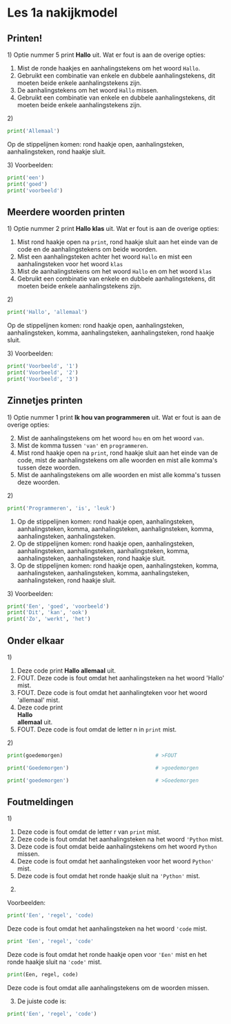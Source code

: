 # Les 1a nakijkmodel

## Printen!

1\) Optie nummer 5 print **Hallo** uit. Wat er fout is aan de overige opties:

1. Mist de ronde haakjes en aanhalingstekens om het woord `Hallo`.
2. Gebruikt een combinatie van enkele en dubbele aanhalingstekens, dit moeten beide enkele aanhalingstekens zijn.
3. De aanhalingstekens om het woord `Hallo` missen.
4. Gebruikt een combinatie van enkele en dubbele aanhalingstekens, dit moeten beide enkele aanhalingstekens zijn.


2\) 
```python
print('Allemaal')
```
Op de stippelijnen komen: rond haakje open, aanhalingsteken, aanhalingsteken, rond haakje sluit.


3\)
Voorbeelden:
```python
print('een')
print('goed')
print('voorbeeld')
```

## Meerdere woorden printen

1\) Optie nummer 2 print **Hallo klas** uit. 
Wat er fout is aan de overige opties:

1. Mist rond haakje open na `print`, rond haakje sluit aan het einde van de code en de aanhalingstekens om beide woorden. 
3. Mist een aanhalingsteken achter het woord `Hallo` en mist een aanhalingsteken voor het woord `klas`
4. Mist de aanhalingstekens om het woord `Hallo` en om het woord `klas`
5. Gebruikt een combinatie van enkele en dubbele aanhalingstekens, dit moeten beide enkele aanhalingstekens zijn.

2\) 
```python
print('Hallo', 'allemaal')
```
Op de stippelijnen komen: rond haakje open, aanhalingsteken, aanhalingsteken, komma, aanhalingsteken, aanhalingsteken, rond haakje sluit.

3\) 
Voorbeelden:
```python
print('Voorbeeld', '1')
print('Voorbeeld', '2')
print('Voorbeeld', '3')
```

## Zinnetjes printen

1\) Optie nummer 1 print **Ik hou van programmeren** uit. 
Wat er fout is aan de overige opties:

2. Mist de aanhalingstekens om het woord `hou` en om het woord `van`.
3. Mist de komma tussen `'van'` en `programmeren`.
4. Mist rond haakje open na `print`, rond haakje sluit aan het einde van de code, mist de aanhalingstekens om alle woorden en mist alle komma's tussen deze woorden.
5. Mist de aanhalingstekens om alle woorden en mist alle komma's tussen deze woorden.


2\) 
```python
print('Programmeren', 'is', 'leuk')
```
1. Op de stippelijnen komen: rond haakje open, aanhalingsteken, aanhalingsteken, komma, aanhalingsteken, aanhalignsteken, komma, aanhalingsteken, aanhalingsteken.
2. Op de stippelijnen komen: rond haakje open, aanhalingsteken, aanhalingsteken, aanhalingsteken, aanhalingsteken, komma, aanhalingsteken, aanhalingsteken, rond haakje sluit.
3. Op de stippelijnen komen: rond haakje open, aanhalingsteken, komma, aanhalingsteken, aanhalingsteken, komma, aanhalingsteken, aanhalingsteken, rond haakje sluit.


3\) Voorbeelden:
```python
print('Een', 'goed', 'voorbeeld')
print('Dit', 'kan', 'ook')
print('Zo', 'werkt', 'het')
```
## Onder elkaar 
1\) 

1. Deze code print **Hallo allemaal** uit.
2. FOUT. Deze code is fout omdat het aanhalingsteken na het woord 'Hallo' mist.
3. FOUT. Deze code is fout omdat het aanhalingteken voor het woord 'allemaal' mist.
4. Deze code print   
**Hallo**  
**allemaal**   uit.
5. FOUT. Deze code is fout omdat de letter n in `print` mist.

2\) 
```python
print(goedemorgen)                              # >FOUT
```

```python
print('Goedemorgen')                            # >goedemorgen
```

```python
print('goedemorgen')                            # >Goedemorgen
```

## Foutmeldingen

1\)

1. Deze code is fout omdat de letter r van `print` mist.
2. Deze code is fout omdat het aanhalingsteken na het woord `'Python` mist.
3. Deze code is fout omdat beide aanhalingstekens om het woord `Python` missen.
4. Deze code is fout omdat het aanhalingsteken voor het woord `Python'` mist.
4. Deze code is fout omdat het ronde haakje sluit na `'Python'` mist.


2) 
Voorbeelden:
```python
print('Een', 'regel', 'code)
```
Deze code is fout omdat het aanhalingsteken na het woord `'code` mist.

```python
print 'Een', 'regel', 'code'
```
Deze code is fout omdat het ronde haakje open voor `'Een'` mist en het ronde haakje sluit na `'code'` mist.

```python
print(Een, regel, code)
```
Deze code is fout omdat alle aanhalingstekens om de woorden missen.


3) De juiste code is:
```python
print('Een', 'regel', 'code')
```